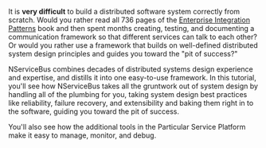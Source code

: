 It is **very difficult** to build a distributed software system correctly from scratch. Would you rather read all 736 pages of the [Enterprise Integration Patterns](https://www.enterpriseintegrationpatterns.com/) book and then spent months creating, testing, and documenting a communication framework so that different services can talk to each other? Or would you rather use a framework that builds on well-defined distributed system design principles and guides you toward the "pit of success?"

NServiceBus combines decades of distributed systems design experience and expertise, and distills it into one easy-to-use framework. In this tutorial, you'll see how NServiceBus takes all the gruntwork out of system design by handling all of the plumbing for you, taking system design best practices like reliability, failure recovery, and extensibility and baking them right in to the software, guiding you toward the pit of success.

You'll also see how the additional tools in the Particular Service Platform make it easy to manage, monitor, and debug.
